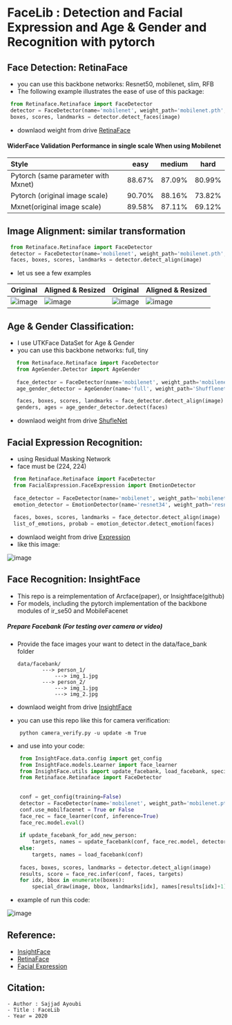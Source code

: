 # FaceLib : Detection and Facial Expression and Age & Gender and  Recognition with pytorch

## Face Detection: RetinaFace

 - you can use this backbone networks: Resnet50, mobilenet, slim, RFB
 - The following example illustrates the ease of use of this package:

  ```python
   from Retinaface.Retinaface import FaceDetector
   detector = FaceDetector(name='mobilenet', weight_path='mobilenet.pth', device='cpu')
   boxes, scores, landmarks = detector.detect_faces(image)
  ```
 - downlaod weight from drive [RetinaFace](https://drive.google.com/open?id=1JtO_ZdWUDLHUswJKDBEWImmfMA-rCxlx)
  
#### WiderFace Validation Performance in single scale When using Mobilenet
| Style | easy | medium | hard |
|:-|:-:|:-:|:-:|
| Pytorch (same parameter with Mxnet) | 88.67% | 87.09% | 80.99% |
| Pytorch (original image scale) | 90.70% | 88.16% | 73.82% |
| Mxnet(original image scale) | 89.58% | 87.11% | 69.12% |


## Image Alignment: similar transformation

  ```python
   from Retinaface.Retinaface import FaceDetector
   detector = FaceDetector(name='mobilenet', weight_path='mobilenet.pth', device='cuda')
   faces, boxes, scores, landmarks = detector.detect_align(image)
  ```
- let us see a few examples

Original | Aligned & Resized | Original | Aligned & Resized |
|---|---|---|---|
|![image](https://github.com/sajjjadayobi/FaceRec/blob/master/imgs/input1.jpg)|![image](https://github.com/sajjjadayobi/FaceRec/blob/master/imgs/res1.jpg)|![image](https://github.com/sajjjadayobi/FaceRec/blob/master/imgs/input2.jpg)|![image](https://github.com/sajjjadayobi/FaceRec/blob/master/imgs/res2.jpg)|

## Age & Gender Classification:
- I use UTKFace DataSet for Age & Gender
- you can use this backbone networks: full, tiny

 ```python
    from Retinaface.Retinaface import FaceDetector
    from AgeGender.Detector import AgeGender
     
    face_detector = FaceDetector(name='mobilenet', weight_path='mobilenet.pth', device='cuda')
    age_gender_detector = AgeGender(name='full', weight_path='ShufflenetFull.pth', device='cuda')

    faces, boxes, scores, landmarks = face_detector.detect_align(image)
    genders, ages = age_gender_detector.detect(faces)
  ```
 - downlaod weight from drive [ShufleNet](https://drive.google.com/open?id=1ija2VNl2xTZM73e5-dnnpE_4-v3qmLN6)
 
## Facial Expression Recognition:
- using Residual Masking Network
- face must be (224, 224)
 
 ```python
   from Retinaface.Retinaface import FaceDetector
   from FacialExpression.FaceExpression import EmotionDetector
   
   face_detector = FaceDetector(name='mobilenet', weight_path='mobilenet.pth', device='cuda')
   emotion_detector = EmotionDetector(name='resnet34', weight_path='resnet34.pth', device='cuda')
   
   faces, boxes, scores, landmarks = face_detector.detect_align(image)
   list_of_emotions, probab = emotion_detector.detect_emotion(faces)
  ```
- downlaod weight from drive [Expression](https://drive.google.com/open?id=1Ocy7TB11med-z6QfaHUQGCSki7Dk_PVV)
- like this image:

![image](https://github.com/sajjjadayobi/FaceRec/blob/master/imgs/expression.jpg)

## Face Recognition: InsightFace
- This repo is a reimplementation of Arcface(paper), or Insightface(github)
- For models, including the pytorch implementation of the backbone modules of ir_se50 and MobileFacenet

##### Prepare Facebank (For testing over camera or video) 
- Provide the face images your want to detect in the data/face_bank folder
    ```
    data/facebank/
            ---> person_1/
                ---> img_1.jpg
            ---> person_2/
                ---> img_1.jpg
                ---> img_2.jpg
    ```
    
-  downlaod weight from drive [InsightFace](https://drive.google.com/open?id=1vHRseSFfqKZrrcSTfPf3wX0a0Y_ipKPR)
- you can use this repo like this for camera verification:

```
    python camera_verify.py -u update -m True
```

- and use into your code:

```python
    from InsightFace.data.config import get_config
    from InsightFace.models.Learner import face_learner
    from InsightFace.utils import update_facebank, load_facebank, special_draw
    from Retinaface.Retinaface import FaceDetector
    
    
    conf = get_config(training=False)
    detector = FaceDetector(name='mobilenet', weight_path='mobilenet.pth', device=conf.device)
    conf.use_mobilfacenet = True or False
    face_rec = face_learner(conf, inference=True)
    face_rec.model.eval()
    
    if update_facebank_for_add_new_person:
        targets, names = update_facebank(conf, face_rec.model, detector)
    else:
        targets, names = load_facebank(conf)
    
    faces, boxes, scores, landmarks = detector.detect_align(image)
    results, score = face_rec.infer(conf, faces, targets)
    for idx, bbox in enumerate(boxes):
        special_draw(image, bbox, landmarks[idx], names[results[idx]+1], score[idx])
```

- example of run this code:

![image](https://github.com/sajjjadayobi/FaceRec/blob/master/imgs/face_rec.jpg)

## Reference:
- [InsightFace](https://github.com/TreB1eN/InsightFace_Pytorch)
- [RetinaFace](https://github.com/biubug6/Pytorch_Retinaface)
- [Facial Expression](https://github.com/phamquiluan/ResidualMaskingNetwork)
## Citation:
    - Author : Sajjad Ayoubi
    - Title : FaceLib
    - Year = 2020
